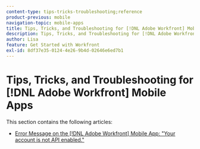 ```yaml
---
content-type: tips-tricks-troubleshooting;reference
product-previous: mobile
navigation-topic: mobile-apps
title: Tips, Tricks, and Troubleshooting for [!DNL Adobe Workfront] Mobile Apps
description: Tips, Tricks, and Troubleshooting for [!DNL Adobe Workfront] Mobile Apps
author: Lisa
feature: Get Started with Workfront
exl-id: 8df37e35-0124-4e26-9b4d-02646e6ed7b1
---
```

# Tips, Tricks, and Troubleshooting for [!DNL Adobe Workfront] Mobile Apps

This section contains the following articles:

* [Error Message on the [!DNL Adobe Workfront] Mobile App: "Your account is not API enabled."](../../../workfront-basics/mobile-apps/tips-tricks-and-troubleshooting/error-message-on-mobile-app.md)
